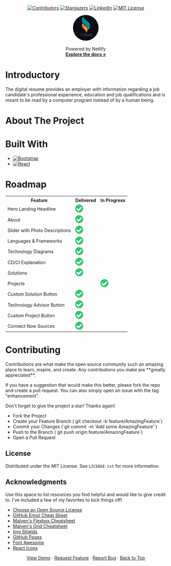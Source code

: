 <!-- Improved compatibility of back to top link: See: https://github.com/othneildrew/Best-README-Template/pull/73 -->

<a name="readme-top"></a>

<!--
*** Thanks for checking out the Best-README-Template. If you have a suggestion
*** that would make this better, please fork the repo and create a pull request
*** or simply open an issue with the tag "enhancement".
*** Don't forget to give the project a star!
*** Thanks again! Now go create something AMAZING! :D
-->

<!-- PROJECT SHIELDS -->
<!--
*** I'm using markdown "reference style" links for readability.
*** Reference links are enclosed in brackets [ ] instead of parentheses ( ).
*** See the bottom of this document for the declaration of the reference variables
*** for contributors-url, forks-url, etc. This is an optional, concise syntax you may use.
*** https://www.markdownguide.org/basic-syntax/#reference-style-links
-->
<!-- PROJECT LOGO -->
<div align="center">

[![Contributors][contributors-shield]][contributors-url]
[![Stargazers][stars-shield]][stars-url]
[![LinkedIn][linkedin-shield]][linkedin-url]
[![MIT License][license-shield]][license-url]

<a>
<img src="./dist/assets/media/logos/logo.svg" alt="Logo" width="80" height="80">
</a>

  <p align="center">
    Powered by Netlify   
    <br> 
    <a href="https://github.com/Jimpad/jimpad"><strong>Explore the docs »</strong></a>
  </p>
</div>
<!-- INTRODUCTORY -->
<div align="left"> 
  <h1>Introductory</h1>
  <p>The digital resume provides an employer with information regarding a job candidate's professional experience, education and job qualifications and is meant to be read by a computer program instead of by a human being.</p>
</div>

<!-- ABOUT THE PROJECT -->
<h1>About The Project</h1>

<!-- BUILT WITH -->
<h1>Built With</h1>

- [![Bootstrap][bootstrap.com]][bootstrap-url]
- [![React][react.js]][react-url]

<!-- ROADMAP -->
<h1>Roadmap</h1>
<table>
  <tr>
    <th>Feature</th>
    <th>Delivered</th>
    <th>In Progress</th>
  </tr>
  <tr>
    <td>Hero Landing Headline</td>
    <td>
    <img src="dist\assets\media\misc\pass.png" width=25 height=25></img>
    </td>
    <td></td>
  </tr>
  <tr>
    <td>About</td>
    <td>
    <img src="dist\assets\media\misc\pass.png" width=25 height=25></img>
    </td>
    <td></td>
  </tr>
  <tr>
    <td>Slider with Photo Descriptions</td>
    <td>
    <img src="dist\assets\media\misc\pass.png" width=25 height=25></img>
    </td>
    <td></td>
  </tr>
  <tr>
    <td>Languages & Frameworks</td>
    <td>
    <img src="dist\assets\media\misc\pass.png" width=25 height=25></img>
    </td>
    <td></td>
  </tr>
  <tr>
    <td>Technology Diagrams</td>
    <td>
    <img src="dist\assets\media\misc\pass.png" width=25 height=25></img>
    </td>
    <td></td>
  </tr>
  <tr>
    <td>CD/CI Explanation</td>
    <td>
    <img src="dist\assets\media\misc\pass.png" width=25 height=25></img>
    </td>
    <td></td>
  </tr>
  <tr>
    <td>Solutions</td>
    <td>
    <img src="dist\assets\media\misc\pass.png" width=25 height=25></img>
    </td>
    <td></td>
  </tr>
  <tr>
    <td>Projects</td>
    <td></td>
    <td>
    <img src="dist\assets\media\misc\pass.png" width=25 height=25></img>
    </td>
  </tr>
  <tr>
    <td>Custom Solution Button</td>
    <td>
    <img src="dist\assets\media\misc\pass.png" width=25 height=25></img>
    </td>
    <td></td>
  </tr>
  <tr>
    <td>Technology Advisor Button</td>
    <td>
    <img src="dist\assets\media\misc\pass.png" width=25 height=25></img>
    </td>
    <td></td>
  </tr>
  <tr>
    <td>Custom Project Button</td>
    <td>
    <img src="dist\assets\media\misc\pass.png" width=25 height=25></img>
    </td>
    <td></td>
  </tr>
  <tr>
    <td>Connect Now Sources</td>
    <td>
    <img src="dist\assets\media\misc\pass.png" width=25 height=25></img>
    </td>
    <td></td>
  </tr>
</table>

<!-- CONTRIBUTING -->
<h1>Contributing</h1>

<p>Contributions are what make the open source community such an amazing place to learn, inspire, and create. Any contributions you make are **greatly appreciated**.</p>

<p>If you have a suggestion that would make this better, please fork the repo and create a pull request. You can also simply open an issue with the tag "enhancement".</p>
<p>Don't forget to give the project a star! Thanks again!</p>
<ul align="left">
  <li>
  Fork the Project
  </li>
  <li>
  Create your Feature Branch (`git checkout -b feature/AmazingFeature`)
  </li>
  <li>
  Commit your Changes (`git commit -m 'Add some AmazingFeature'`)
  </li>
  <li>
  Push to the Branch (`git push origin feature/AmazingFeature`)
  </li>
  <li>
  Open a Pull Request
  </li>
</ul>

<!-- LICENSE -->

## License

Distributed under the MIT License. See `LICENSE.txt` for more information.

<!-- ACKNOWLEDGMENTS -->

## Acknowledgments

Use this space to list resources you find helpful and would like to give credit to. I've included a few of my favorites to kick things off!

- [Choose an Open Source License](https://choosealicense.com)
- [GitHub Emoji Cheat Sheet](https://www.webpagefx.com/tools/emoji-cheat-sheet)
- [Malven's Flexbox Cheatsheet](https://flexbox.malven.co/)
- [Malven's Grid Cheatsheet](https://grid.malven.co/)
- [Img Shields](https://shields.io)
- [GitHub Pages](https://pages.github.com)
- [Font Awesome](https://fontawesome.com)
- [React Icons](https://react-icons.github.io/react-icons/search)

<!-- FOOTER -->
<div align="center">
<a href="https://jimpad.netlify.app/">View Demo</a>
    ·
    <a href="https://github.com/Jimpad/jimpad/issues">Request Feature</a>
    ·
    <a href="https://github.com/Jimpad/jimpad/issues">Report Bug</a>
    ·
    <a href="#readme-top">Back to Top</a>
    
</div>

<!-- MARKDOWN LINKS & IMAGES -->
<!-- https://www.markdownguide.org/basic-syntax/#reference-style-links -->

[contributors-shield]: https://img.shields.io/github/contributors/Jimpad/jimpad.svg?style=for-the-badge
[contributors-url]: https://github.com/Jimpad/jimpad/graphs/contributors
[forks-shield]: https://img.shields.io/github/forks/Jimpad/jimpad.svg?style=for-the-badge
[forks-url]: https://github.com/Jimpad/jimpad/network/members
[stars-shield]: https://img.shields.io/github/stars/Jimpad/jimpad.svg?style=for-the-badge
[stars-url]: https://github.com/othneildrew/Best-README-Template/stargazers
[issues-shield]: https://img.shields.io/github/issues/othneildrew/Best-README-Template.svg?style=for-the-badge
[issues-url]: https://github.com/othneildrew/Best-README-Template/issues
[license-shield]: https://img.shields.io/github/license/othneildrew/Best-README-Template.svg?style=for-the-badge
[license-url]: https://github.com/Jimpad/jimpad/blob/master/LICENSE.txt
[linkedin-shield]: https://img.shields.io/badge/-LinkedIn-black.svg?style=for-the-badge&logo=linkedin&colorB=555
[linkedin-url]: https://linkedin.com/in/Jimpad
[react.js]: https://img.shields.io/badge/React-20232A?style=for-the-badge&logo=react&logoColor=61DAFB
[react-url]: https://reactjs.org/
[bootstrap.com]: https://img.shields.io/badge/Bootstrap-563D7C?style=for-the-badge&logo=bootstrap&logoColor=white
[bootstrap-url]: https://getbootstrap.com

<!-- MARKDOWN LINKS & IMAGES -->
<!-- https://www.markdownguide.org/basic-syntax/#reference-style-links -->

[react.js]: https://img.shields.io/badge/React-20232A?style=for-the-badge&logo=react&logoColor=61DAFB
[react-url]: https://reactjs.org/

